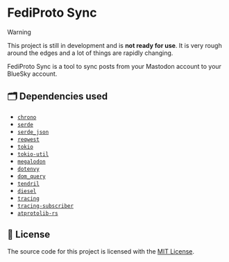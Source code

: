 # FediProto Sync

> [!WARNING]
> This project is still in development and is **not ready for use**. It is very rough around the edges and a lot of things are rapidly changing.

FediProto Sync is a tool to sync posts from your Mastodon account to your BlueSky account.

## 🗂️ Dependencies used

- [`chrono`](https://crates.io/crates/chrono)
- [`serde`](https://crates.io/crates/serde)
- [`serde_json`](https://crates.io/crates/serde_json)
- [`reqwest`](https://crates.io/crates/reqwest)
- [`tokio`](https://crates.io/crates/tokio)
- [`tokio-util`](https://crates.io/crates/tokio-util)
- [`megalodon`](https://crates.io/crates/megalodon)
- [`dotenvy`](https://crates.io/crates/dotenvy)
- [`dom_query`](https://crates.io/crates/dom_query)
- [`tendril`](https://crates.io/crates/tendril)
- [`diesel`](https://crates.io/crates/diesel)
- [`tracing`](https://crates.io/crates/tracing)
- [`tracing-subscriber`](https://crates.io/crates/tracing-subscriber)
- [`atprotolib-rs`](https://github.com/Smalls1652/atprotolib-rs)

## 🤝 License

The source code for this project is licensed with the [MIT License](LICENSE).

